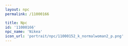 ```yaml
---
layout: npc
permalink: /11000166

title: Npc
id: '11000166'
npc_name: 'Nikea'
icon_url: 'portrait/npc/11000152_k_normalwoman2_p.png'
---
```

